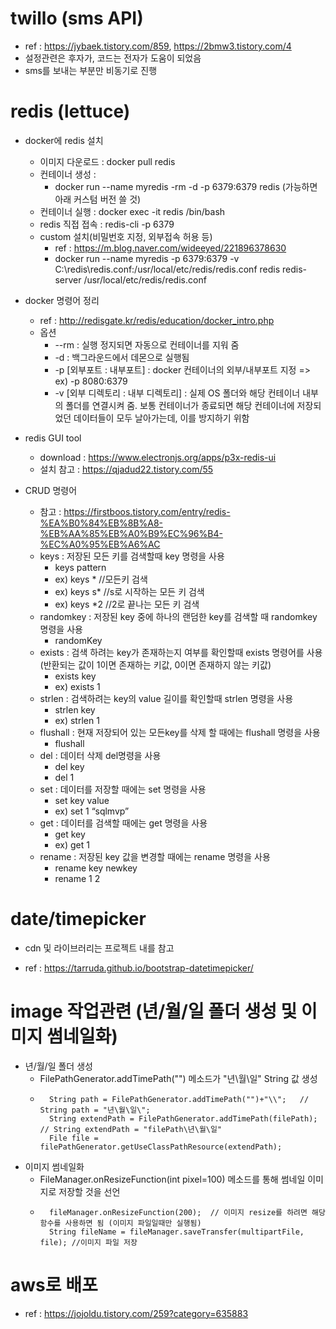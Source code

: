 
# twillo (sms API)

- ref : https://jybaek.tistory.com/859, https://2bmw3.tistory.com/4
- 설정관련은 후자가, 코드는 전자가 도움이 되었음
- sms를 보내는 부분만 비동기로 진행

# redis (lettuce)

- docker에 redis 설치
    - 이미지 다운로드 : docker pull redis
    - 컨테이너 생성 : 
        - docker run --name myredis -rm -d -p 6379:6379 redis (가능하면 아래 커스텀 버전 쓸 것)
    - 컨테이너 실행 : docker exec -it redis /bin/bash
    - redis 직접 접속 : redis-cli -p 6379
    - custom 설치(비밀번호 지정, 외부접속 허용 등)
        - ref : https://m.blog.naver.com/wideeyed/221896378630
        - docker run --name myredis -p 6379:6379 -v C:\redis\redis.conf:/usr/local/etc/redis/redis.conf redis redis-server /usr/local/etc/redis/redis.conf

- docker 명령어 정리
    - ref : http://redisgate.kr/redis/education/docker_intro.php
    - 옵션
        - --rm : 실행 정지되면 자동으로 컨테이너를 지워 줌
        - -d : 백그라운드에서 데몬으로 실행됨
        - -p [외부포트 : 내부포트] : docker 컨테이너의 외부/내부포트 지정 => ex) -p 8080:6379
        - -v [외부 디렉토리 : 내부 디렉토리] : 실제 OS 폴더와 해당 컨테이너 내부의 폴더를 연결시켜 줌. 보통 컨테이너가 종료되면 해당 컨테이너에 저장되었던 데이터들이 모두 날아가는데, 이를 방지하기 위함

- redis GUI tool
    - download : https://www.electronjs.org/apps/p3x-redis-ui
    - 설치 참고 : https://qjadud22.tistory.com/55

- CRUD 명령어
    - 참고 : https://firstboos.tistory.com/entry/redis-%EA%B0%84%EB%8B%A8-%EB%AA%85%EB%A0%B9%EC%96%B4-%EC%A0%95%EB%A6%AC
    - keys : 저장된 모든 키를 검색할때 key 명령을 사용
        - keys pattern
        - ex) keys * //모든키 검색
        - ex) keys s* //s로 시작하는 모든 키 검색
        - ex) keys *2 //2로 끝나는 모든 키 검색
    - randomkey : 저장된 key 중에 하나의 랜덤한 key를 검색할 때 randomkey 명령을 사용
        - randomKey
    - exists : 검색 하려는 key가 존재하는지 여부를 확인할때 exists 명령어를 사용 (반환되는 값이 1이면 존재하는 키값, 0이면 존재하지 않는 키값)
        - exists key
        - ex) exists 1
    - strlen : 검색하려는 key의 value 길이를 확인할때 strlen 명령을 사용
        - strlen key
        - ex) strlen 1
    - flushall : 현재 저장되어 있는 모든key를 삭제 할 때에는 flushall 명령을 사용
        - flushall
    - del : 데이터 삭제 del명령을 사용
        - del key
        - del 1
    - set : 데이터를 저장할 때에는 set 명령을 사용
        - set key value
        - ex) set 1 “sqlmvp”
    - get : 데이터를 검색할 때에는 get 명령을 사용
        - get key
        - ex) get 1
    - rename : 저장된 key 값을 변경할 때에는 rename 명령을 사용
        - rename key newkey
        - rename 1 2

# date/timepicker

- cdn 및 라이브러리는 프로젝트 내를 참고

- ref : https://tarruda.github.io/bootstrap-datetimepicker/

# image 작업관련 (년/월/일 폴더 생성 및 이미지 썸네일화)

- 년/월/일 폴더 생성
    - FilePathGenerator.addTimePath("") 메소드가 "년\월\일" String 값 생성
    - ```
 		String path = FilePathGenerator.addTimePath("")+"\\";   // String path = "년\월\일\";
 		String extendPath = FilePathGenerator.addTimePath(filePath); // String extendPath = "filePath\년\월\일"
 		File file = filePathGenerator.getUseClassPathResource(extendPath);
      ```
- 이미지 썸네일화
    - FileManager.onResizeFunction(int pixel=100) 메소드를 통해 썸네일 이미지로 저장할 것을 선언
    - ```
        fileManager.onResizeFunction(200);	// 이미지 resize를 하려면 해당 함수를 사용하면 됨 (이미지 파일일때만 실행됨)
		String fileName = fileManager.saveTransfer(multipartFile, file); //이미지 파일 저장
      ```

# aws로 배포

- ref : https://jojoldu.tistory.com/259?category=635883

